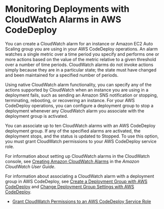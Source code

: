 # Monitoring Deployments with CloudWatch Alarms in AWS CodeDeploy<a name="monitoring-create-alarms"></a>

You can create a CloudWatch alarm for an instance or Amazon EC2 Auto Scaling group you are using in your AWS CodeDeploy operations\. An alarm watches a single metric over a time period you specify and performs one or more actions based on the value of the metric relative to a given threshold over a number of time periods\.  CloudWatch alarms do not invoke actions simply because they are in a particular state; the state must have changed and been maintained for a specified number of periods\.

Using native CloudWatch alarm functionality, you can specify any of the actions supported by CloudWatch when an instance you are using in a deployment fails, such as sending an Amazon SNS notification or stopping, terminating, rebooting, or recovering an instance\. For your AWS CodeDeploy operations, you can configure a deployment group to stop a deployment whenever any CloudWatch alarm you associate with the deployment group is activated\. 

You can associate up to ten CloudWatch alarms with an AWS CodeDeploy deployment group\. If any of the specified alarms are activated, the deployment stops, and the status is updated to Stopped\. To use this option, you must grant CloudWatch permissions to your AWS CodeDeploy service role\.

For information about setting up CloudWatch alarms in the CloudWatch console, see [Creating Amazon CloudWatch Alarms](http://docs.aws.amazon.com/AmazonCloudWatch/latest/DeveloperGuide/AlarmThatSendsEmail.html) in the *Amazon CloudWatch User Guide*\.

For information about associating a CloudWatch alarm with a deployment group in AWS CodeDeploy, see [Create a Deployment Group with AWS CodeDeploy](deployment-groups-create.md) and [Change Deployment Group Settings with AWS CodeDeploy](deployment-groups-edit.md)\.


+ [Grant CloudWatch Permissions to an AWS CodeDeploy Service Role](monitoring-create-alarms-grant-permissions.md)